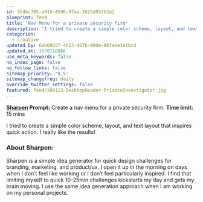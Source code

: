 ```yaml
---
id: 954bc705-a919-4596-97aa-2625d95fb2a2
blueprint: feed
title: 'Nav Menu for a private security firm'
description: 'I tried to create a simple color scheme, layout, and text layout that inspires quick action. I really like the results!'
categories:
  - creative
updated_by: 6ab68b5f-4613-467b-99de-86fabe1e1bcd
updated_at: 1670718066
use_meta_keywords: false
no_index_page: false
no_follow_links: false
sitemap_priority: '0.5'
sitemap_changefreq: daily
override_twitter_settings: false
featured: feed/200113-DesktopHeader-PrivateInvestigator.jpg
---
```

**[Sharpen](https://sharpen.design/) Prompt:** Create a nav menu for a private security firm. **Time limit:** 15 mins

I tried to create a simple color scheme, layout, and text layout that inspires quick action. I really like the results!

### About Sharpen:
Sharpen is a simple idea generator for quick design challenges for branding, marketing, and product/ux. I open it up in the morning on days when I don’t feel like working or I don’t feel particularly inspired. I find that limiting myself to quick 10-25min challenges kickstarts my day and gets my brain moving. I use the same idea generation approach when I am working on my personal projects.